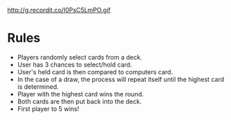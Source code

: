 http://g.recordit.co/I0PsC5LmPO.gif
# Rules
- Players randomly select cards from a deck. 
- User has 3 chances to select/hold card. 
- User's held card is then compared to computers card.
- In the case of a draw, the process will repeat itself until the highest card is determined. 
- Player with the highest card wins the round. 
- Both cards are then put back into the deck. 
- First player to 5 wins!


